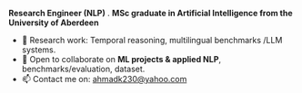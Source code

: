 **Research Engineer (NLP)** . **MSc graduate in Artificial Intelligence from the University of Aberdeen**
- 🌱 Research work: Temporal reasoning, multilingual benchmarks /LLM systems.
- 💞️ Open to collaborate on **ML projects & applied NLP**, benchmarks/evaluation, dataset.
- 📫 Contact me on: ahmadk230@yahoo.com
